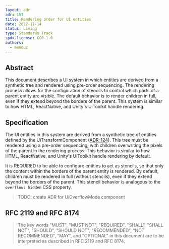 ```yaml
---
layout: adr
adr: 151
title: Rendering order for UI entities
date: 2022-12-14
status: Living
type: Standards Track
spdx-license: CC0-1.0
authors:
  - menduz
---
```


## Abstract

This document describes a UI system in which entities are derived from a synthetic tree and rendered using pre-order sequencing. The rendering process allows for the configuration of stencils to control which parts of a parent entity are visible. The default behavior is to render children in full, even if they extend beyond the borders of the parent. This system is similar to how HTML, ReactNative, and Unity's UiToolkit handle rendering.

## Specification

The UI entities in this system are derived from a synthetic tree of entities defined by the UiTransformComponent ([ADR-124](/adr/ADR-124)). This tree must be rendered using a pre-order sequencing, with children overwriting the pixels of the parent in the rendering process. This behavior is similar to how HTML, ReactNative, and Unity's UiToolkit handle rendering by default.

It is REQUIRED to be able to configure entities to act as stencils, so that only the content within the borders of the parent entity is rendered. By default, children must be rendered in full (without stencils), even if they extend beyond the borders of the parent. This stencil behavior is analogous to the `overflow: hidden` CSS property.

> TODO: create ADR for UiOverflowMode component

## RFC 2119 and RFC 8174

> The key words "MUST", "MUST NOT", "REQUIRED", "SHALL", "SHALL NOT", "SHOULD", "SHOULD NOT", "RECOMMENDED", "NOT RECOMMENDED", "MAY", and "OPTIONAL" in this document are to be interpreted as described in RFC 2119 and RFC 8174.

